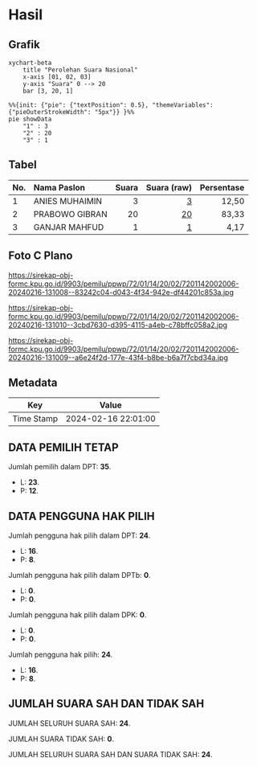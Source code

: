 # Hasil

## Grafik

```mermaid
xychart-beta
    title "Perolehan Suara Nasional"
    x-axis [01, 02, 03]
    y-axis "Suara" 0 --> 20
    bar [3, 20, 1]
```

```mermaid
%%{init: {"pie": {"textPosition": 0.5}, "themeVariables": {"pieOuterStrokeWidth": "5px"}} }%%
pie showData
    "1" : 3
    "2" : 20
    "3" : 1
```

## Tabel

| No. | Nama Paslon    | Suara | Suara (raw) | Persentase |
|:--- |:-------------- | -----:| -----------:| ----------:|
| 1   | ANIES MUHAIMIN | 3     | [3][p-1]    | 12,50      |
| 2   | PRABOWO GIBRAN | 20    | [20][p-2]   | 83,33      |
| 3   | GANJAR MAHFUD  | 1     | [1][p-3]    | 4,17       |


[p-1]: https://github.com/gigit-pemilu/pemilu-2024/blob/main/pilpres/hitung-suara/sub/72-sulawesi-tengah/sub/01-banggai/sub/14-moilong/sub/2002-toili/sub/006-tps/sub/paslon-1.txt
[p-2]: https://github.com/gigit-pemilu/pemilu-2024/blob/main/pilpres/hitung-suara/sub/72-sulawesi-tengah/sub/01-banggai/sub/14-moilong/sub/2002-toili/sub/006-tps/sub/paslon-2.txt
[p-3]: https://github.com/gigit-pemilu/pemilu-2024/blob/main/pilpres/hitung-suara/sub/72-sulawesi-tengah/sub/01-banggai/sub/14-moilong/sub/2002-toili/sub/006-tps/sub/paslon-3.txt

## Foto C Plano

https://sirekap-obj-formc.kpu.go.id/9903/pemilu/ppwp/72/01/14/20/02/7201142002006-20240216-131008--83242c04-d043-4f34-942e-df44201c853a.jpg

https://sirekap-obj-formc.kpu.go.id/9903/pemilu/ppwp/72/01/14/20/02/7201142002006-20240216-131010--3cbd7630-d395-4115-a4eb-c78bffc058a2.jpg

https://sirekap-obj-formc.kpu.go.id/9903/pemilu/ppwp/72/01/14/20/02/7201142002006-20240216-131009--a6e24f2d-177e-43f4-b8be-b6a7f7cbd34a.jpg


## Metadata

| Key        | Value               |
| ---------- | ------------------- |
| Time Stamp | 2024-02-16 22:01:00 |


## DATA PEMILIH TETAP

Jumlah pemilih dalam DPT: **35**.
 * L: **23**.
 * P: **12**.

## DATA PENGGUNA HAK PILIH

Jumlah pengguna hak pilih dalam DPT: **24**.
 * L: **16**.
 * P: **8**.

Jumlah pengguna hak pilih dalam DPTb: **0**.
 * L: **0**.
 * P: **0**.

Jumlah pengguna hak pilih dalam DPK: **0**.
 * L: **0**.
 * P: **0**.

Jumlah pengguna hak pilih: **24**.
 * L: **16**.
 * P: **8**.

## JUMLAH SUARA SAH DAN TIDAK SAH

JUMLAH SELURUH SUARA SAH: **24**.

JUMLAH SUARA TIDAK SAH: **0**.

JUMLAH SELURUH SUARA SAH DAN SUARA TIDAK SAH: **24**.


